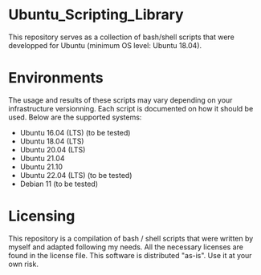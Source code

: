 # Ubuntu_Scripting_Library
This repository serves as a collection of bash/shell scripts that were developped for Ubuntu (minimum OS level: Ubuntu 18.04).


# Environments
The usage and results of these scripts may vary depending on your infrastructure versionning.
Each script is documented on how it should be used.
Below are the supported systems:
- Ubuntu 16.04 (LTS) (to be tested)
- Ubuntu 18.04 (LTS)
- Ubuntu 20.04 (LTS)
- Ubuntu 21.04
- Ubuntu 21.10
- Ubuntu 22.04 (LTS) (to be tested)
- Debian 11 (to be tested)


# Licensing
This repository is a compilation of bash / shell scripts that were written by myself and adapted following my needs.
All the necessary licenses are found in the license file. This software is distributed "as-is". Use it at your own risk.
